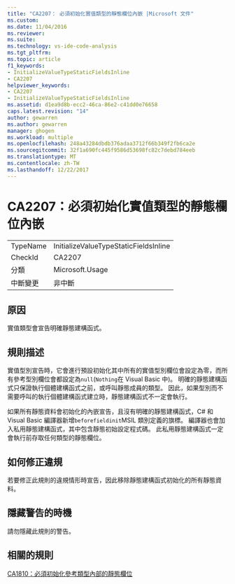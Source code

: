 ```yaml
---
title: "CA2207： 必須初始化實值類型的靜態欄位內嵌 |Microsoft 文件"
ms.custom: 
ms.date: 11/04/2016
ms.reviewer: 
ms.suite: 
ms.technology: vs-ide-code-analysis
ms.tgt_pltfrm: 
ms.topic: article
f1_keywords:
- InitializeValueTypeStaticFieldsInline
- CA2207
helpviewer_keywords:
- CA2207
- InitializeValueTypeStaticFieldsInline
ms.assetid: d1ea9d8b-ecc2-46ca-86e2-c41dd0e76658
caps.latest.revision: "14"
author: gewarren
ms.author: gewarren
manager: ghogen
ms.workload: multiple
ms.openlocfilehash: 248a43284dbdb376adaa3712f66b349f2fb6ca2e
ms.sourcegitcommit: 32f1a690fc445f9586d53698fc82c7debd784eeb
ms.translationtype: MT
ms.contentlocale: zh-TW
ms.lasthandoff: 12/22/2017
---
```

# <a name="ca2207-initialize-value-type-static-fields-inline"></a>CA2207：必須初始化實值類型的靜態欄位內嵌
|||  
|-|-|  
|TypeName|InitializeValueTypeStaticFieldsInline|  
|CheckId|CA2207|  
|分類|Microsoft.Usage|  
|中斷變更|非中斷|  
  
## <a name="cause"></a>原因  
 實值類型會宣告明確靜態建構函式。  
  
## <a name="rule-description"></a>規則描述  
 實值型別宣告時，它會進行預設初始化其中所有的實值型別欄位會設定為零，而所有參考型別欄位會都設定為`null`(`Nothing`在 Visual Basic 中)。 明確的靜態建構函式只保證執行個體建構函式之前，或呼叫靜態成員的類型。 因此，如果型別而不需要呼叫的執行個體建構函式建立時，靜態建構函式不一定會執行。  
  
 如果所有靜態資料會初始化的內嵌宣告，且沒有明確的靜態建構函式，C# 和 Visual Basic 編譯器新增`beforefieldinit`MSIL 類別定義的旗標。 編譯器也會加入私用靜態建構函式，其中包含靜態初始設定程式碼。 此私用靜態建構函式一定會執行前存取任何類型的靜態欄位。  
  
## <a name="how-to-fix-violations"></a>如何修正違規  
 若要修正此規則的違規情形時宣告，因此移除靜態建構函式初始化的所有靜態資料。  
  
## <a name="when-to-suppress-warnings"></a>隱藏警告的時機  
 請勿隱藏此規則的警告。  
  
## <a name="related-rules"></a>相關的規則  
 [CA1810：必須初始化參考類型內部的靜態欄位](../code-quality/ca1810-initialize-reference-type-static-fields-inline.md)